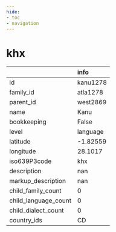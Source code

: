 ```yaml
---
hide:
- toc
- navigation
---
```

# khx
|                      | info     |
|:---------------------|:---------|
| id                   | kanu1278 |
| family_id            | atla1278 |
| parent_id            | west2869 |
| name                 | Kanu     |
| bookkeeping          | False    |
| level                | language |
| latitude             | -1.82559 |
| longitude            | 28.1017  |
| iso639P3code         | khx      |
| description          | nan      |
| markup_description   | nan      |
| child_family_count   | 0        |
| child_language_count | 0        |
| child_dialect_count  | 0        |
| country_ids          | CD       |